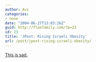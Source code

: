 ```yaml
---
author: Avi
categories:
- none
date: "2004-06-27T13:03:26Z"
guid: http://flaxfamily.com/?p=23
id: 23
title: 'JPost: Rising Israeli Obesity'
url: /post/jpost-rising-israeli-obesity/
---
```

[This is sad.](http://www.jpost.com/servlet/Satellite?pagename=JPost/JPArticle/Printer&cid=1088046778734&p=1006953079845)
